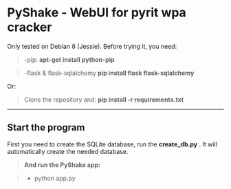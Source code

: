 PyShake - WebUI for pyrit wpa cracker
===================


Only tested on Debian 8 (Jessie).
Before trying it, you need:
> -pip: <i class="icon-cog"></i> **apt-get install python-pip**

> -flask & flask-sqlalchemy <i class="icon-cog"></i> **pip install flask flask-sqlalchemy**

Or:

> Clone the repository and: <i class="icon-cog"></i> **pip install -r requirements.txt**

----------


Start the program
-------------

First you need to create the SQLite database, run the **create_db.py** . It will automatically create the needed database.

> **And run the PyShake app:**

> - python app.py
